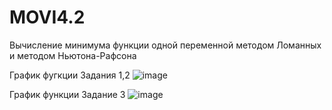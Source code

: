 # MOVI4.2
Вычисление минимума функции одной переменной методом Ломанных и методом Ньютона-Рафсона

График фугкции Задания 1,2
![image](https://user-images.githubusercontent.com/90501009/233178080-ad096925-021c-4926-8b57-15132be570aa.png)


График функции Задание 3
![image](https://user-images.githubusercontent.com/90501009/233176830-662d795b-72e2-4c7c-9ae2-ecf61c2bb901.png)

